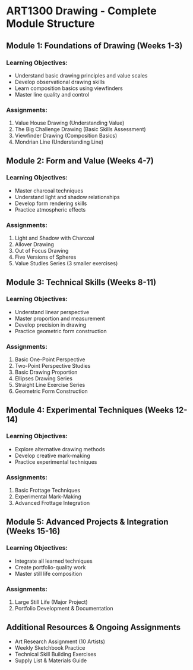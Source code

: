 # ART1300 Drawing - Complete Module Structure

## Module 1: Foundations of Drawing (Weeks 1-3)

### Learning Objectives:
- Understand basic drawing principles and value scales
- Develop observational drawing skills
- Learn composition basics using viewfinders
- Master line quality and control

### Assignments:
1. Value House Drawing (Understanding Value)
2. The Big Challenge Drawing (Basic Skills Assessment)
3. Viewfinder Drawing (Composition Basics)
4. Mondrian Line (Understanding Line)

## Module 2: Form and Value (Weeks 4-7)

### Learning Objectives:
- Master charcoal techniques
- Understand light and shadow relationships
- Develop form rendering skills
- Practice atmospheric effects

### Assignments:
1. Light and Shadow with Charcoal
2. Allover Drawing
3. Out of Focus Drawing
4. Five Versions of Spheres
5. Value Studies Series (3 smaller exercises)

## Module 3: Technical Skills (Weeks 8-11)

### Learning Objectives:
- Understand linear perspective
- Master proportion and measurement
- Develop precision in drawing
- Practice geometric form construction

### Assignments:
1. Basic One-Point Perspective
2. Two-Point Perspective Studies
3. Basic Drawing Proportion
4. Ellipses Drawing Series
5. Straight Line Exercise Series
6. Geometric Form Construction

## Module 4: Experimental Techniques (Weeks 12-14)

### Learning Objectives:
- Explore alternative drawing methods
- Develop creative mark-making
- Practice experimental techniques

### Assignments:
1. Basic Frottage Techniques
2. Experimental Mark-Making
3. Advanced Frottage Integration

## Module 5: Advanced Projects & Integration (Weeks 15-16)

### Learning Objectives:
- Integrate all learned techniques
- Create portfolio-quality work
- Master still life composition

### Assignments:
1. Large Still Life (Major Project)
2. Portfolio Development & Documentation

## Additional Resources & Ongoing Assignments
- Art Research Assignment (10 Artists)
- Weekly Sketchbook Practice
- Technical Skill Building Exercises
- Supply List & Materials Guide
